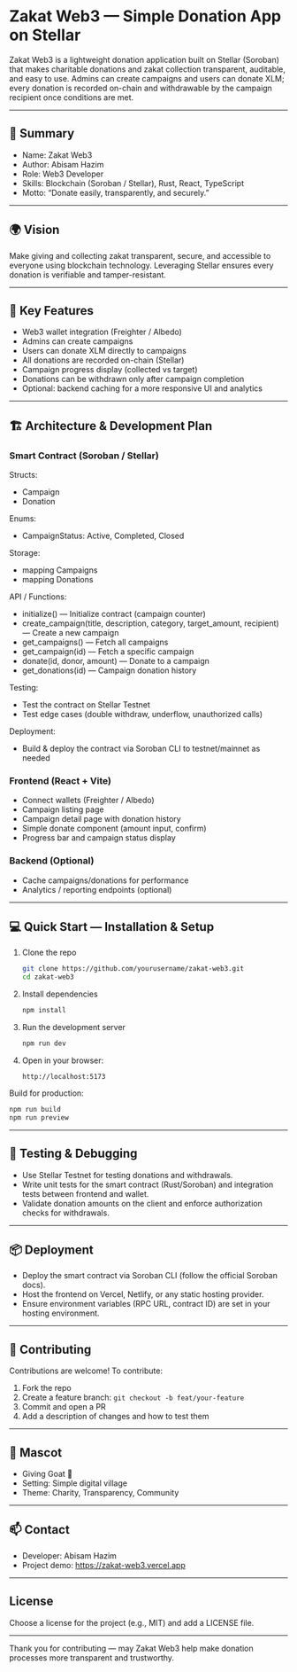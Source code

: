 # Zakat Web3 — Simple Donation App on Stellar

Zakat Web3 is a lightweight donation application built on Stellar (Soroban) that makes charitable donations and zakat collection transparent, auditable, and easy to use. Admins can create campaigns and users can donate XLM; every donation is recorded on-chain and withdrawable by the campaign recipient once conditions are met.

---

## 🚀 Summary
- Name: Zakat Web3
- Author: Abisam Hazim
- Role: Web3 Developer
- Skills: Blockchain (Soroban / Stellar), Rust, React, TypeScript
- Motto: “Donate easily, transparently, and securely.”

---

## 🌍 Vision
Make giving and collecting zakat transparent, secure, and accessible to everyone using blockchain technology. Leveraging Stellar ensures every donation is verifiable and tamper-resistant.

---

## 🧩 Key Features
- Web3 wallet integration (Freighter / Albedo)
- Admins can create campaigns
- Users can donate XLM directly to campaigns
- All donations are recorded on-chain (Stellar)
- Campaign progress display (collected vs target)
- Donations can be withdrawn only after campaign completion
- Optional: backend caching for a more responsive UI and analytics

---

## 🏗️ Architecture & Development Plan

### Smart Contract (Soroban / Stellar)
Structs:
- Campaign
- Donation

Enums:
- CampaignStatus: Active, Completed, Closed

Storage:
- mapping Campaigns
- mapping Donations

API / Functions:
- initialize() — Initialize contract (campaign counter)
- create_campaign(title, description, category, target_amount, recipient) — Create a new campaign
- get_campaigns() — Fetch all campaigns
- get_campaign(id) — Fetch a specific campaign
- donate(id, donor, amount) — Donate to a campaign
- get_donations(id) — Campaign donation history


Testing:
- Test the contract on Stellar Testnet
- Test edge cases (double withdraw, underflow, unauthorized calls)

Deployment:
- Build & deploy the contract via Soroban CLI to testnet/mainnet as needed

### Frontend (React + Vite)
- Connect wallets (Freighter / Albedo)
- Campaign listing page
- Campaign detail page with donation history
- Simple donate component (amount input, confirm)
- Progress bar and campaign status display

### Backend (Optional)
- Cache campaigns/donations for performance
- Analytics / reporting endpoints (optional)

---

## 💻 Quick Start — Installation & Setup

1. Clone the repo
   ```bash
   git clone https://github.com/yourusername/zakat-web3.git
   cd zakat-web3
   ```

2. Install dependencies
   ```bash
   npm install
   ```


3. Run the development server
   ```bash
   npm run dev
   ```

4. Open in your browser:
   ```
   http://localhost:5173
   ```

Build for production:
```bash
npm run build
npm run preview
```

---

## 🧪 Testing & Debugging
- Use Stellar Testnet for testing donations and withdrawals.
- Write unit tests for the smart contract (Rust/Soroban) and integration tests between frontend and wallet.
- Validate donation amounts on the client and enforce authorization checks for withdrawals.

---

## 📦 Deployment
- Deploy the smart contract via Soroban CLI (follow the official Soroban docs).
- Host the frontend on Vercel, Netlify, or any static hosting provider.
- Ensure environment variables (RPC URL, contract ID) are set in your hosting environment.

---

## 🤝 Contributing
Contributions are welcome! To contribute:
1. Fork the repo
2. Create a feature branch: `git checkout -b feat/your-feature`
3. Commit and open a PR
4. Add a description of changes and how to test them

---

## 🐐 Mascot
- Giving Goat 🐐  
- Setting: Simple digital village  
- Theme: Charity, Transparency, Community

---

## 📫 Contact
- Developer: Abisam Hazim  
- Project demo: https://zakat-web3.vercel.app

---

## License
Choose a license for the project (e.g., MIT) and add a LICENSE file.

---

Thank you for contributing — may Zakat Web3 help make donation processes more transparent and trustworthy.
